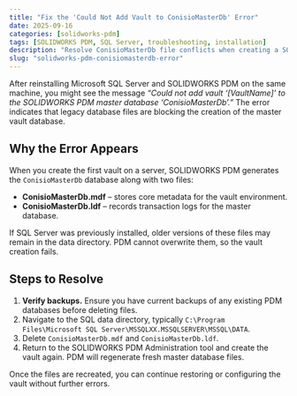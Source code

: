 ```yaml
---
title: "Fix the 'Could Not Add Vault to ConisioMasterDb' Error"
date: 2025-09-16
categories: [solidworks-pdm]
tags: [SOLIDWORKS PDM, SQL Server, troubleshooting, installation]
description: "Resolve ConisioMasterDb file conflicts when creating a SOLIDWORKS PDM vault after reinstalling SQL Server."
slug: "solidworks-pdm-conisiomasterdb-error"
---
```


<p>After reinstalling Microsoft SQL Server and SOLIDWORKS PDM on the same machine, you might see the message <em>“Could not add vault ‘[VaultName]’ to the SOLIDWORKS PDM master database ‘ConisioMasterDb’.”</em> The error indicates that legacy database files are blocking the creation of the master vault database.</p>

<h2>Why the Error Appears</h2>

<p>When you create the first vault on a server, SOLIDWORKS PDM generates the <code>ConisioMasterDb</code> database along with two files:</p>

<ul>
  <li><strong>ConisioMasterDb.mdf</strong> &ndash; stores core metadata for the vault environment.</li>
  <li><strong>ConisioMasterDb.ldf</strong> &ndash; records transaction logs for the master database.</li>
</ul>

<p>If SQL Server was previously installed, older versions of these files may remain in the data directory. PDM cannot overwrite them, so the vault creation fails.</p>

<h2>Steps to Resolve</h2>

<ol>
  <li><strong>Verify backups.</strong> Ensure you have current backups of any existing PDM databases before deleting files.</li>
  <li>Navigate to the SQL data directory, typically <code>C:\Program Files\Microsoft SQL Server\MSSQLXX.MSSQLSERVER\MSSQL\DATA</code>.</li>
  <li>Delete <code>ConisioMasterDb.mdf</code> and <code>ConisioMasterDb.ldf</code>.</li>
  <li>Return to the SOLIDWORKS PDM Administration tool and create the vault again. PDM will regenerate fresh master database files.</li>
</ol>

<p>Once the files are recreated, you can continue restoring or configuring the vault without further errors.</p>
